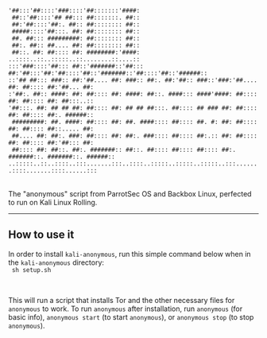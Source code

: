 <code>
'##:::'##::::'###::::'##:::::::'####:                                                          
 ##::'##::::'## ##::: ##:::::::. ##::                                                          
 ##:'##::::'##:. ##:: ##:::::::: ##::                                                          
 #####::::'##:::. ##: ##:::::::: ##::                                                          
 ##. ##::: #########: ##:::::::: ##::                                                          
 ##:. ##:: ##.... ##: ##:::::::: ##::                                                          
 ##::. ##: ##:::: ##: ########:'####:                                                          
..::::..::..:::::..::........::....::                                                          
:::'###::::'##::: ##::'#######::'##::: ##:'##:::'##:'##::::'##::'#######::'##::::'##::'######::
::'## ##::: ###:: ##:'##.... ##: ###:: ##:. ##:'##:: ###::'###:'##.... ##: ##:::: ##:'##... ##:
:'##:. ##:: ####: ##: ##:::: ##: ####: ##::. ####::: ####'####: ##:::: ##: ##:::: ##: ##:::..::
'##:::. ##: ## ## ##: ##:::: ##: ## ## ##:::. ##:::: ## ### ##: ##:::: ##: ##:::: ##:. ######::
 #########: ##. ####: ##:::: ##: ##. ####:::: ##:::: ##. #: ##: ##:::: ##: ##:::: ##::..... ##:
 ##.... ##: ##:. ###: ##:::: ##: ##:. ###:::: ##:::: ##:.:: ##: ##:::: ##: ##:::: ##:'##::: ##:
 ##:::: ##: ##::. ##:. #######:: ##::. ##:::: ##:::: ##:::: ##:. #######::. #######::. ######::
..:::::..::..::::..:::.......:::..::::..:::::..:::::..:::::..:::.......::::.......::::......:::
</code>

<br />

The "anonymous" script from ParrotSec OS and Backbox Linux, perfected to run on Kali Linux Rolling.

<hr />

## How to use it
In order to install <code>kali-anonymous</code>, run this simple command below when in the <code>kali-anonymous</code> directory:
<br />
<code>
sh setup.sh
</code>

<br />

This will run a script that installs Tor and the other necessary files for <code>anonymous</code> to work.
To run <code>anonymous</code> after installation, run <code>anonymous</code> (for basic info), <code>anonymous start</code> (to start <code>anonymous</code>), or <code>anonymous stop</code> (to stop <code>anonymous</code>).
